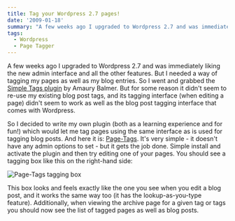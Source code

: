 ```yaml
---
title: Tag your Wordpress 2.7 pages!
date: '2009-01-18'
summary: "A few weeks ago I upgraded to Wordpress 2.7 and was immediately liking the new admin interface and all the other features. But I needed a way of tagging my pages as well as my blog entries. So I went and grabbed the <a href=\"http:&#47;&#47;wordpress.org&#47;extend&#47;plugins&#47;simple-tags&#47;\">Simple Tags plugin<&#47;a> by Amaury Balmer. But for some reason it didn't seem to re-use my existing blog post tags, and its tagging interface (when editing a page) didn't seem to work as well as the blog post tagging interface that comes with Wordpress.\r\n\r\nSo I decided to write my own plugin (both as a learning experience and for fun!) which would let me tag pages "
tags:
  - Wordpress
  - Page Tagger
---
```

A few weeks ago I upgraded to Wordpress 2.7 and was immediately liking the new admin interface and all the other features. But I needed a way of tagging my pages as well as my blog entries. So I went and grabbed the [Simple Tags plugin](http://wordpress.org/extend/plugins/simple-tags/) by Amaury Balmer. But for some reason it didn't seem to re-use my existing blog post tags, and its tagging interface (when editing a page) didn't seem to work as well as the blog post tagging interface that comes with Wordpress.

So I decided to write my own plugin (both as a learning experience and for fun!) which would let me tag pages using the same interface as is used for tagging blog posts. And here it is: [Page-Tags](/code/wordpress-page-tagger-plugin/ "Page-Tags"). It's very simple - it doesn't have any admin options to set - but it gets the job done. Simple install and activate the plugin and then try editing one of your pages. You should see a tagging box like this on the right-hand side:

![Page-Tags tagging box](http://farm4.static.flickr.com/3349/3207162263_4cb925c194_o.png)

This box looks and feels exactly like the one you see when you edit a blog post, and it works the same way too (it has the lookup-as-you-type feature). Additionally, when viewing the archive page for a given tag or tags you should now see the list of tagged pages as well as blog posts.

